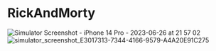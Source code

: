 # RickAndMorty
![Simulator Screenshot - iPhone 14 Pro - 2023-06-26 at 21 57 02](https://github.com/tutunamayanlar2021/RickAndMorty/assets/63172521/ee47c5d8-641d-4d67-9687-da84119e84c8)
![simulator_screenshot_E3017313-7344-4166-9579-A4A20E91C275](https://github.com/tutunamayanlar2021/RickAndMorty/assets/63172521/25aa6212-f1dd-4b4e-9425-82295c14b4cc)
